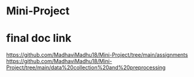 # Mini-Project
# final doc link
https://github.com/MadhaviMadhu18/Mini-Project/tree/main/assignments
https://github.com/MadhaviMadhu18/Mini-Project/tree/main/data%20collection%20and%20preprocessing

